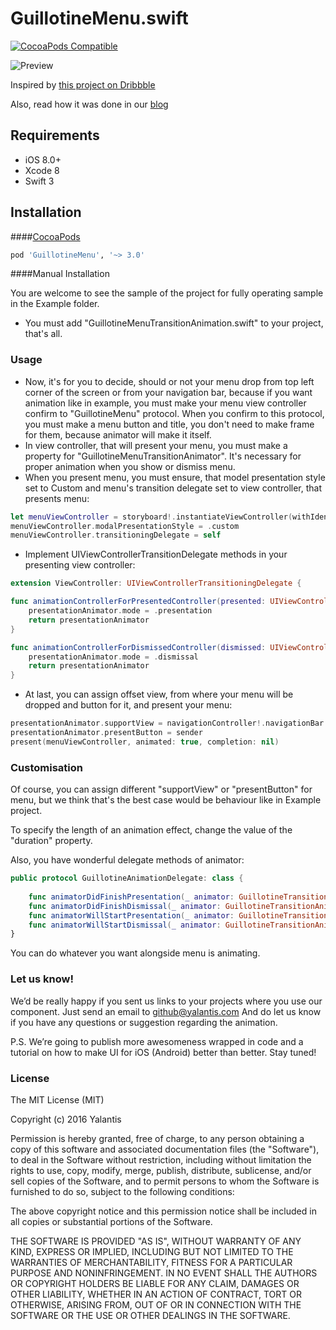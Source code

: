 # GuillotineMenu.swift 

[![CocoaPods Compatible](https://img.shields.io/cocoapods/v/GuillotineMenu.svg)](https://img.shields.io/cocoapods/v/GuillotineMenu.svg)

![Preview](https://d13yacurqjgara.cloudfront.net/users/495792/screenshots/2018249/draft_06.gif)

Inspired by [this project on Dribbble](https://dribbble.com/shots/2018249-Side-Topbar-Animation)

Also, read how it was done in our [blog](https://yalantis.com/blog/how-we-created-guillotine-menu-animation/)


## Requirements

- iOS 8.0+
- Xcode 8
- Swift 3

## Installation

####[CocoaPods](http://cocoapods.org)

```ruby
pod 'GuillotineMenu', '~> 3.0'
```

####Manual Installation

You are welcome to see the sample of the project for fully operating sample in the Example folder.

* You must add "GuillotineMenuTransitionAnimation.swift" to your project, that's all.

### Usage

* Now, it's for you to decide, should or not your menu drop from top left corner of the screen or from your navigation bar, because if you want animation like in example, you must make your menu view controller confirm to "GuillotineMenu" protocol. When you confirm to this protocol, you must make a menu button and title, you don't need to make frame for them, because animator will make it itself.
* In view controller, that will present your menu, you must make a property for "GuillotineMenuTransitionAnimator". It's necessary for proper animation when you show or dismiss menu.
* When you present menu, you must ensure, that model presentation style set to Custom and menu's transition delegate set to view controller, that presents menu:

```swift
let menuViewController = storyboard!.instantiateViewController(withIdentifier: "MenuViewController")
menuViewController.modalPresentationStyle = .custom
menuViewController.transitioningDelegate = self
```

* Implement UIViewControllerTransitionDelegate methods in your presenting view controller:

```swift
extension ViewController: UIViewControllerTransitioningDelegate {

func animationControllerForPresentedController(presented: UIViewController, presentingController presenting: UIViewController, sourceController source: UIViewController) -> UIViewControllerAnimatedTransitioning? {
	presentationAnimator.mode = .presentation
	return presentationAnimator
}

func animationControllerForDismissedController(dismissed: UIViewController) -> UIViewControllerAnimatedTransitioning? {
	presentationAnimator.mode = .dismissal
	return presentationAnimator
}
```

* At last, you can assign offset view, from where your menu will be dropped and button for it, and present your menu: 

```swift
presentationAnimator.supportView = navigationController!.navigationBar
presentationAnimator.presentButton = sender
present(menuViewController, animated: true, completion: nil)
```

### Customisation

Of course, you can assign different "supportView" or "presentButton" for menu, but we think that's the best case would be behaviour like in Example project.

To specify the length of an animation effect, change the value of the "duration" property.

Also, you have wonderful delegate methods of animator:

```swift
public protocol GuillotineAnimationDelegate: class {
	
    func animatorDidFinishPresentation(_ animator: GuillotineTransitionAnimation)
    func animatorDidFinishDismissal(_ animator: GuillotineTransitionAnimation)
    func animatorWillStartPresentation(_ animator: GuillotineTransitionAnimation)
    func animatorWillStartDismissal(_ animator: GuillotineTransitionAnimation)
}
```
You can do whatever you want alongside menu is animating.

### Let us know!

We’d be really happy if you sent us links to your projects where you use our component. Just send an email to github@yalantis.com And do let us know if you have any questions or suggestion regarding the animation. 

P.S. We’re going to publish more awesomeness wrapped in code and a tutorial on how to make UI for iOS (Android) better than better. Stay tuned!


### License

The MIT License (MIT)

Copyright (c) 2016 Yalantis

Permission is hereby granted, free of charge, to any person obtaining a copy
of this software and associated documentation files (the "Software"), to deal
in the Software without restriction, including without limitation the rights
to use, copy, modify, merge, publish, distribute, sublicense, and/or sell
copies of the Software, and to permit persons to whom the Software is
furnished to do so, subject to the following conditions:

The above copyright notice and this permission notice shall be included in all
copies or substantial portions of the Software.

THE SOFTWARE IS PROVIDED "AS IS", WITHOUT WARRANTY OF ANY KIND, EXPRESS OR
IMPLIED, INCLUDING BUT NOT LIMITED TO THE WARRANTIES OF MERCHANTABILITY,
FITNESS FOR A PARTICULAR PURPOSE AND NONINFRINGEMENT. IN NO EVENT SHALL THE
AUTHORS OR COPYRIGHT HOLDERS BE LIABLE FOR ANY CLAIM, DAMAGES OR OTHER
LIABILITY, WHETHER IN AN ACTION OF CONTRACT, TORT OR OTHERWISE, ARISING FROM,
OUT OF OR IN CONNECTION WITH THE SOFTWARE OR THE USE OR OTHER DEALINGS IN THE
SOFTWARE.
